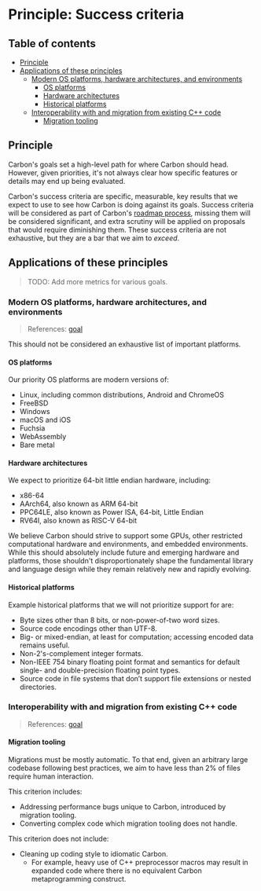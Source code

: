 # Principle: Success criteria

<!--
Part of the Carbon Language project, under the Apache License v2.0 with LLVM
Exceptions. See /LICENSE for license information.
SPDX-License-Identifier: Apache-2.0 WITH LLVM-exception
-->

<!-- toc -->

## Table of contents

-   [Principle](#principle)
-   [Applications of these principles](#applications-of-these-principles)
    -   [Modern OS platforms, hardware architectures, and environments](#modern-os-platforms-hardware-architectures-and-environments)
        -   [OS platforms](#os-platforms)
        -   [Hardware architectures](#hardware-architectures)
        -   [Historical platforms](#historical-platforms)
    -   [Interoperability with and migration from existing C++ code](#interoperability-with-and-migration-from-existing-c-code)
        -   [Migration tooling](#migration-tooling)

<!-- tocstop -->

## Principle

Carbon's goals set a high-level path for where Carbon should head. However,
given priorities, it's not always clear how specific features or details may end
up being evaluated.

Carbon's success criteria are specific, measurable, key results that we expect
to use to see how Carbon is doing against its goals. Success criteria will be
considered as part of Carbon's [roadmap process](../roadmap_process.md), missing
them will be considered significant, and extra scrutiny will be applied on
proposals that would require diminishing them. These success criteria are not
exhaustive, but they are a bar that we aim to _exceed_.

## Applications of these principles

> TODO: Add more metrics for various goals.

### Modern OS platforms, hardware architectures, and environments

> References:
> [goal](../goals.md#modern-os-platforms-hardware-architectures-and-environments)

This should not be considered an exhaustive list of important platforms.

#### OS platforms

Our priority OS platforms are modern versions of:

-   Linux, including common distributions, Android and ChromeOS
-   FreeBSD
-   Windows
-   macOS and iOS
-   Fuchsia
-   WebAssembly
-   Bare metal

#### Hardware architectures

We expect to prioritize 64-bit little endian hardware, including:

-   x86-64
-   AArch64, also known as ARM 64-bit
-   PPC64LE, also known as Power ISA, 64-bit, Little Endian
-   RV64I, also known as RISC-V 64-bit

We believe Carbon should strive to support some GPUs, other restricted
computational hardware and environments, and embedded environments. While this
should absolutely include future and emerging hardware and platforms, those
shouldn't disproportionately shape the fundamental library and language design
while they remain relatively new and rapidly evolving.

#### Historical platforms

Example historical platforms that we will not prioritize support for are:

-   Byte sizes other than 8 bits, or non-power-of-two word sizes.
-   Source code encodings other than UTF-8.
-   Big- or mixed-endian, at least for computation; accessing encoded data
    remains useful.
-   Non-2's-complement integer formats.
-   Non-IEEE 754 binary floating point format and semantics for default single-
    and double-precision floating point types.
-   Source code in file systems that don’t support file extensions or nested
    directories.

### Interoperability with and migration from existing C++ code

> References:
> [goal](../goals.md#interoperability-with-and-migration-from-existing-c-code)

#### Migration tooling

Migrations must be mostly automatic. To that end, given an arbitrary large
codebase following best practices, we aim to have less than 2% of files require
human interaction.

This criterion includes:

-   Addressing performance bugs unique to Carbon, introduced by migration
    tooling.
-   Converting complex code which migration tooling does not handle.

This criterion does not include:

-   Cleaning up coding style to idiomatic Carbon.
    -   For example, heavy use of C++ preprocessor macros may result in
        expanded code where there is no equivalent Carbon metaprogramming
        construct.
